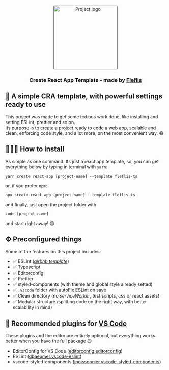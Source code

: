 <p align="center">
  <a href="" rel="noopener">
  <img width=200px src="https://upload.wikimedia.org/wikipedia/commons/thumb/a/a7/React-icon.svg/1280px-React-icon.svg.png" alt="Project logo"></a>
</p>

<h3 align="center">Create React App Template - made by <a href="https://github.com/fleflis">Fleflis</a> </h3>

## 📝 A simple CRA template, with powerful settings ready to use

This project was made to get some tedious work done, like installing and setting ESLint, prettier and so on. <br /> Its purpose is to create a project ready to code a web app, scalable and clean, enforcing code style, and a lot more, on the most convenient way. 😄

## 👨🏻‍💻 How to install

As simple as one command. Its just a react app template, so, you can get everything below by typing in terminal with `yarn`:

```shell
yarn create react-app [project-name] --template fleflis-ts
```

or, if you prefer `npm`:

```shell
npx create-react-app [project-name] --template fleflis-ts
```

and finally, just open the project folder with

```shell
code [project-name]
```

and start right away! 😄

## ⚙️ Preconfigured things
Some of the features on this project includes:

- ✅ ESLint ([_airbnb template_](https://github.com/airbnb/javascript))
- ✅ Typescript
- ✅ Editorconfig
- ✅ Prettier
- ✅ styled-components (with theme and global style already setted)
- ✅ `.vscode` folder with autoFix ESLint on save
- ✅ Clean directory (no _serviceWorker_, test scripts, css or react assets)
- ✅ Modular structure (splitting code on the right way, with better scalability in mind)

## 🔌 Recommended plugins for [VS Code](https://code.visualstudio.com)
These plugins and the editor are entirely optional, but everything works better when you have the full package 😉

- EditorConfig for VS Code ([editorconfig.editorconfig](https://marketplace.visualstudio.com/items?itemName=EditorConfig.EditorConfig))
- ESLint ([dbaeumer.vscode-eslint](https://marketplace.visualstudio.com/items?itemName=dbaeumer.vscode-eslint))
- vscode-styled-components ([jpoissonnier.vscode-styled-components](https://marketplace.visualstudio.com/items?itemName=jpoissonnier.vscode-styled-components))